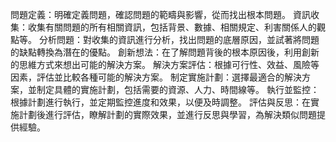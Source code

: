 問題定義：明確定義問題，確認問題的範疇與影響，從而找出根本問題。
資訊收集：收集有關問題的所有相關資訊，包括背景、數據、相關規定、利害關係人的觀點等。
分析問題：對收集的資訊進行分析，找出問題的底層原因，並試著將問題的缺點轉換為潛在的優點。
創新想法：在了解問題背後的根本原因後，利用創新的思維方式來想出可能的解決方案。
解決方案評估：根據可行性、效益、風險等因素，評估並比較各種可能的解決方案。
制定實施計劃：選擇最適合的解決方案，並制定具體的實施計劃，包括需要的資源、人力、時間線等。
執行並監控：根據計劃進行執行，並定期監控進度和效果，以便及時調整。
評估與反思：在實施計劃後進行評估，瞭解計劃的實際效果，並進行反思與學習，為解決類似問題提供經驗。